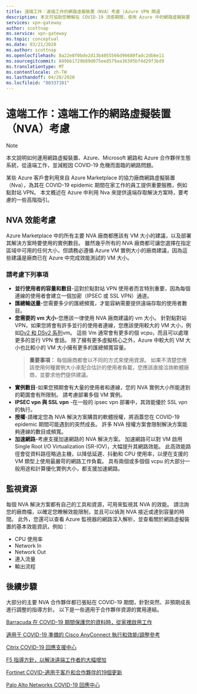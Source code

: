 ```yaml
---
title: 遠端工作：遠端工作的網路虛擬裝置（NVA）考慮 |Azure VPN 閘道
description: 本文可協助您瞭解在 COVID-19 流感期間，使用 Azure 中的網路虛擬裝置（Nva）時應考慮的事項。
services: vpn-gateway
author: scottnap
ms.service: vpn-gateway
ms.topic: conceptual
ms.date: 03/21/2020
ms.author: scottnap
ms.openlocfilehash: 8a22e8f0bde2d13b4055566d96680fadc2db6e11
ms.sourcegitcommit: 849bb1729b89d075eed579aa36395bf4d29f3bd9
ms.translationtype: MT
ms.contentlocale: zh-TW
ms.lasthandoff: 04/28/2020
ms.locfileid: "80337101"
---
```

# <a name="working-remotely-network-virtual-appliance-nva-considerations-for-remote-work"></a>遠端工作：遠端工作的網路虛擬裝置（NVA）考慮

>[!NOTE]
>本文說明如何運用網路虛擬裝置、Azure、Microsoft 網路和 Azure 合作夥伴生態系統，從遠端工作，並減輕因 COVID-19 危機而面臨的網路問題。
>

某些 Azure 客戶會利用來自 Azure Marketplace 的協力廠商網路虛擬裝置（Nva），為其在 COVID-19 epidemic 期間在家工作的員工提供重要服務，例如點對站 VPN。 本文概述在 Azure 中利用 Nva 來提供遠端存取解決方案時，要考慮的一些高階指引。

## <a name="nva-performance-considerations"></a>NVA 效能考慮

Azure Marketplace 中的所有主要 NVA 廠商都應該有 VM 大小的建議，以及部署其解決方案時要使用的實例數目。  雖然幾乎所有的 NVA 廠商都可讓您選擇在指定區域中可用的任何大小，但請務必遵循 Azure VM 實例大小的廠商建議，因為這些建議是廠商已在 Azure 中完成效能測試的 VM 大小。  

### <a name="consider-the-following"></a>請考慮下列事項

- **並行使用者的容量和數目**-這對於點對站 VPN 使用者而言特別重要，因為每個連線的使用者會建立一個加密（IPSEC 或 SSL VPN）通道。  
- **匯總輸送量**-您需要多少的匯總頻寬，才能容納需要提供遠端存取的使用者數目。
- **您需要的 vm 大小**-您應該一律使用 NVA 廠商建議的 vm 大小。  針對點對站 VPN，如果您將會有許多並行的使用者連線，您應該使用較大的 VM 大小，例如[Dv2 和 DSv2 系列](https://docs.microsoft.com/azure/virtual-machines/dv2-dsv2-series "Dv2 和 Dsv2 系列")vm。 這些 Vm 通常會有更多的個 vcpu，而且可以處理更多的並行 VPN 會話。  除了擁有更多虛擬核心之外，Azure 中較大的 VM 大小也比較小的 VM 大小擁有更多的匯總頻寬容量。
    > **重要事項：** 每個廠商都會以不同的方式來使用資源。  如果不清楚您應該使用何種實例大小來配合估計的使用者負載，您應該直接洽詢軟體廠商，並要求他們提供建議。
- **實例數目**-如果您預期會有大量的使用者和連線，您的 NVA 實例大小所能達到的範圍會有所限制。  請考慮部署多個 VM 實例。
- **IPSEC vpn 與 SSL vpn** -在一般的 ipsec vpn 部署中，其效能優於 SSL vpn 的執行。  
- **授權**-請確定您為 NVA 解決方案購買的軟體授權，將涵蓋您在 COVID-19 epidemic 期間可能遇到的突然成長。  許多 NVA 授權方案會限制解決方案能夠連線的數目或頻寬。
- **加速網路**-考慮支援加速網路的 NVA 解決方案。  加速網路可以對 VM 啟用 Single Root I/O Virtualization (SR-IOV)，大幅提升其網路效能。 此高效能路徑會從資料路徑略過主機，以降低延遲、抖動和 CPU 使用率，以便在支援的 VM 類型上使用最嚴苛的網路工作負載。 具有兩個或多個個 vcpu 的大部分一般用途和計算優化實例大小，都支援加速網路。

## <a name="monitoring-resources"></a>監視資源

每個 NVA 解決方案都有自己的工具和資源，可用來監視其 NVA 的效能。  請洽詢您的廠商檔，以確定您瞭解效能限制，並且可以偵測 NVA 接近或達到容量的時間。  此外，您還可以查看 Azure 監視器的網路深入解析，並查看關於網路虛擬裝置的基本效能資訊，例如：

- CPU 使用率
- Network In
- Network Out
- 連入流量
- 輸出流程

## <a name="next-steps"></a>後續步驟

大部分的主要 NVA 合作夥伴都已張貼在 COVID-19 期間，針對突然、非預期成長進行調整的指導方針。 以下是一些適用于合作夥伴資源的實用連結。

[Barracuda 在 COVID-19 期間保護您的資料時，從家裡啟用工作](https://www.barracuda.com/covid-19/work-from-home "在 COVID-19 期間，于保護您的資料時，從家裡啟用工作")

[適用于 COVID-19 準備的 Cisco AnyConnect 執行和效能/調整參考](https://www.cisco.com/c/en/us/support/docs/security/anyconnect-secure-mobility-client/215331-anyconnect-implementation-and-performanc.html "適用于 COVID-19 準備的 Cisco AnyConnect 執行和效能/調整參考")

[Citrix COVID-19 回應支援中心](https://www.citrix.com/support/covid-19-coronavirus.html "Citrix COVID-19 回應支援中心")

[F5 指導方針，以解決遠端工作者的大幅增加](https://www.f5.com/business-continuity "F5 指導方針，以解決遠端工作者的大幅增加")

[Fortinet COVID-適用于客戶和合作夥伴的19個更新](https://www.fortinet.com/covid-19.html "COVID-適用于客戶和合作夥伴的19個更新")

[Palo Alto Networks COVID-19 回應中心](https://live.paloaltonetworks.com/t5/COVID-19-Response-Center/ct-p/COVID-19_Response_Center "Palo Alto Networks COVID-19 回應中心")

